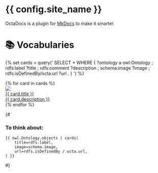 # {{ config.site_name }}

OctaDocs is a plugin for [MkDocs](https://www.mkdocs.org/) to make it smarter.

# 📚 Vocabularies

{% set cards = query('
    SELECT * WHERE {
        ?ontology
            a owl:Ontology ;
            rdfs:label ?title ;
            rdfs:comment ?description ;
            schema:image ?image ;
            rdfs:isDefinedBy/octa:url ?url .
    }
') %}

<div class="ui four cards">
{% for card in cards %}
    <a class="ui raised card" href="/{{ card.url }}">
        <div class="image">
            <img src="{{ card.image }}" />
        </div>
        <div class="content">
            <div class="header">{{ card.title }}</div>
            <div class="description">{{ card.description }}</div>
        </div>
    </a>
{% endfor %}
</div>

{#
### To think about:

```jinja2
{{ owl.Ontology.objects | cards(
    title=rdfs.label,
    image=schema.image,
    url=rdfs.isDefinedBy / octa.url,
) }}
```
#}
